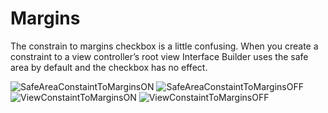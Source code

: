 # Margins

The constrain to margins checkbox is a little confusing. When you create a constraint to a view controller’s root view Interface Builder uses the safe area by default and the checkbox has no effect.

![SafeAreaConstaintToMarginsON](SafeAreaConstaintToMarginsON.png)
![SafeAreaConstaintToMarginsOFF](SafeAreaConstaintToMarginsOFF.png)
![ViewConstaintToMarginsON](ViewConstaintToMarginsON.png)
![ViewConstaintToMarginsOFF](ViewConstaintToMarginsOFF.png)
